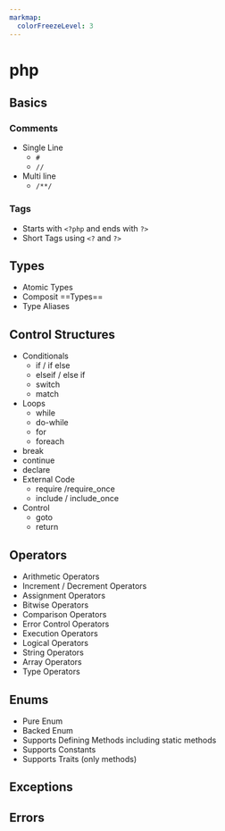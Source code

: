 ```yaml
---
markmap:
  colorFreezeLevel: 3
---
```


# php
## Basics
### Comments ###
- Single Line 
    - `#`
    - `//`
- Multi line
    - `/**/`
### Tags ####
- Starts with `<?php` and ends with `?>`
- Short Tags using `<?` and `?>`

## Types ##
- Atomic Types
- Composit ==Types==
- Type Aliases


## Control Structures
- Conditionals
    - if / if else
    - elseif / else if
    - switch
    - match
- Loops
    - while
    - do-while
    - for
    - foreach
- break
- continue
- declare
- External Code
    - require /require_once
    - include / include_once
- Control
    - goto
    - return
## Operators
- Arithmetic Operators
- Increment / Decrement Operators
- Assignment Operators
- Bitwise Operators
- Comparison Operators
- Error Control Operators
- Execution Operators
- Logical Operators
- String Operators
- Array Operators
- Type Operators
## Enums
- Pure Enum
- Backed Enum
- Supports Defining Methods including static methods
- Supports Constants
- Supports Traits (only methods)
## Exceptions
## Errors

